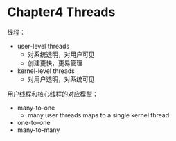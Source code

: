 # Chapter4 Threads

线程：
- user-level threads
  - 对系统透明，对用户可见
  - 创建更快，更易管理
- kernel-level threads
  - 对用户透明，对系统可见

用户线程和核心线程的对应模型：
- many-to-one
  - many user threads maps to a single kernel thread
- one-to-one
- many-to-many